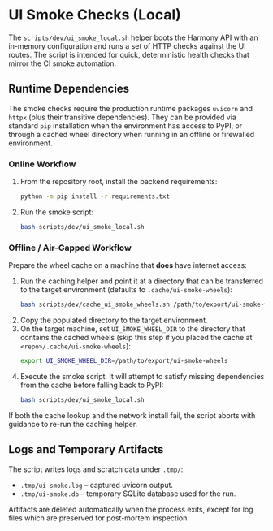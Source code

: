 # UI Smoke Checks (Local)

The `scripts/dev/ui_smoke_local.sh` helper boots the Harmony API with an
in-memory configuration and runs a set of HTTP checks against the UI
routes. The script is intended for quick, deterministic health checks
that mirror the CI smoke automation.

## Runtime Dependencies

The smoke checks require the production runtime packages `uvicorn` and
`httpx` (plus their transitive dependencies). They can be provided via
standard `pip` installation when the environment has access to PyPI, or
through a cached wheel directory when running in an offline or
firewalled environment.

### Online Workflow

1. From the repository root, install the backend requirements:
   ```bash
   python -m pip install -r requirements.txt
   ```
2. Run the smoke script:
   ```bash
   bash scripts/dev/ui_smoke_local.sh
   ```

### Offline / Air-Gapped Workflow

Prepare the wheel cache on a machine that **does** have internet access:

1. Run the caching helper and point it at a directory that can be
   transferred to the target environment (defaults to
   `.cache/ui-smoke-wheels`):
   ```bash
   bash scripts/dev/cache_ui_smoke_wheels.sh /path/to/export/ui-smoke-wheels
   ```
2. Copy the populated directory to the target environment.
3. On the target machine, set `UI_SMOKE_WHEEL_DIR` to the directory that
   contains the cached wheels (skip this step if you placed the cache at
   `<repo>/.cache/ui-smoke-wheels`):
   ```bash
   export UI_SMOKE_WHEEL_DIR=/path/to/export/ui-smoke-wheels
   ```
4. Execute the smoke script. It will attempt to satisfy missing
   dependencies from the cache before falling back to PyPI:
   ```bash
   bash scripts/dev/ui_smoke_local.sh
   ```

If both the cache lookup and the network install fail, the script aborts
with guidance to re-run the caching helper.

## Logs and Temporary Artifacts

The script writes logs and scratch data under `.tmp/`:

- `.tmp/ui-smoke.log` – captured uvicorn output.
- `.tmp/ui-smoke.db` – temporary SQLite database used for the run.

Artifacts are deleted automatically when the process exits, except for
log files which are preserved for post-mortem inspection.
